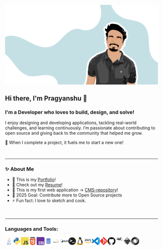 <!-- ![](https://github.com/Pragyanshu-rai/Pragyanshu-rai/blob/master/banner.png) -->
![](https://github.com/Pragyanshu-rai/Pragyanshu-rai/blob/master/pragyanshu_casual_vector_shade_ol_cover_no_ol.png)


## Hi there, I'm Pragyanshu 👋

### I'm a Developer who loves to build, design, and solve!

I enjoy designing and developing applications, tackling real-world challenges, and learning continuously. I’m passionate about contributing to open source and giving back to the community that helped me grow.

🚀 When I complete a project, it fuels me to start a new one!

<br />

---

### ✨ About Me

- 🧠 This is my [Portfolio]!
- 📄 Check out my [Resume]!
- 🔭 This is my first web application → [CMS-repository]!
- 🥅 2025 Goal: Contribute more to Open Source projects
- ⚡ Fun fact: I love to sketch and cook.

<br />

---

### Languages and Tools:

<img align="left" alt="Java" width="26px" src="https://raw.githubusercontent.com/github/explore/80688e429a7d4ef2fca1e82350fe8e3517d3494d/topics/java/java.png" /><img align="left" alt="Python" width="26px" src="https://raw.githubusercontent.com/github/explore/80688e429a7d4ef2fca1e82350fe8e3517d3494d/topics/python/python.png" />
<img align="left" alt="JavaScript" width="26px" src="https://raw.githubusercontent.com/github/explore/80688e429a7d4ef2fca1e82350fe8e3517d3494d/topics/javascript/javascript.png" />
<img align="left" alt="HTML5" width="26px" src="https://raw.githubusercontent.com/github/explore/80688e429a7d4ef2fca1e82350fe8e3517d3494d/topics/html/html.png" />
<img align="left" alt="CSS3" width="26px" src="https://raw.githubusercontent.com/github/explore/80688e429a7d4ef2fca1e82350fe8e3517d3494d/topics/css/css.png" />
<img align="left" alt="SQL" width="26px" src="https://raw.githubusercontent.com/github/explore/80688e429a7d4ef2fca1e82350fe8e3517d3494d/topics/sql/sql.png" />
<img align="left" alt="MySQL" width="26px" src="https://raw.githubusercontent.com/github/explore/80688e429a7d4ef2fca1e82350fe8e3517d3494d/topics/mysql/mysql.png" />
<img align="left" alt="Shell scripting" width="26px" src="https://raw.githubusercontent.com/github/explore/80688e429a7d4ef2fca1e82350fe8e3517d3494d/topics/bash/bash.png" />
<img align="left" alt="Terminal" width="26px" src="https://raw.githubusercontent.com/github/explore/80688e429a7d4ef2fca1e82350fe8e3517d3494d/topics/terminal/terminal.png" />
<img align="left" alt="Linux" width="26px" src="https://raw.githubusercontent.com/github/explore/80688e429a7d4ef2fca1e82350fe8e3517d3494d/topics/linux/linux.png"  />
<img align="left" alt="AWS" width="26px" src="https://raw.githubusercontent.com/github/explore/80688e429a7d4ef2fca1e82350fe8e3517d3494d/topics/aws/aws.png" />
<img align="left" alt="Visual Studio Code" width="26px" src="https://raw.githubusercontent.com/github/explore/80688e429a7d4ef2fca1e82350fe8e3517d3494d/topics/visual-studio-code/visual-studio-code.png" />
<img align="left" alt="Git" width="26px" src="https://raw.githubusercontent.com/github/explore/80688e429a7d4ef2fca1e82350fe8e3517d3494d/topics/git/git.png" />
<img align="left" alt="GitHub" width="26px" 
src="https://raw.githubusercontent.com/github/explore/78df643247d429f6cc873026c0622819ad797942/topics/github/github.png" />
<img align="left" alt="GIMP" width="26px" 
src="https://github.com/Pragyanshu-rai/Pragyanshu-rai/blob/master/gimp.png?raw=true" />
<img align="left" alt="Inkscape" width="26px" 
src="https://github.com/Pragyanshu-rai/Pragyanshu-rai/blob/master/inkscape.png?raw=true" />
<img align="left" alt="postman" width="26px" src="https://raw.githubusercontent.com/github/explore/80688e429a7d4ef2fca1e82350fe8e3517d3494d/topics/json/json.png" />
<br />
<br />

<!-- reference links -->

[CMS-repository]: https://github.com/Pragyanshu-rai/CMS#readme
[Resume]: https://github.com/Pragyanshu-rai/Pragyanshu-rai/blob/master/Pragyanshu-Rai-Java-Developer-Resume.pdf
[Portfolio]: https://pragyanshu-rai.github.io/portfolio/
